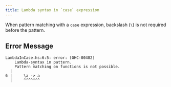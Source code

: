 ```yaml
---
title: Lambda syntax in `case` expression
---
```


When pattern matching with a `case` expression, backslash (`\`) is not required before the pattern.

## Error Message

```
LambdaInCase.hs:6:5: error: [GHC-00482]
    Lambda-syntax in pattern.
    Pattern matching on functions is not possible.
  |
6 |     \a -> a
  |     ^^^^^^^
```

